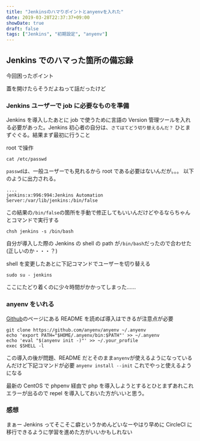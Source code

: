 ```yaml
---
title: "Jenkinsのハマりポイントとanyenvを入れた"
date: 2019-03-28T22:37:37+09:00
showDate: true
draft: false
tags: ["Jenkins", "初期設定", "anyenv"]
---
```


## Jenkins でのハマった箇所の備忘録

今回困ったポイント

蓋を開けたらそうだよねって話だったけど

### Jenkins ユーザーで job に必要なものを準備

Jenkins を導入したあとに job で使うために言語の Version 管理ツールを入れる必要があった。Jenkins 初心者の自分は、`さてはてどう切り替えるんだ？` ひとまずぐぐる。結果まず最初に行うこと

root で操作

```shell
cat /etc/passwd
```

`passwd`は、一般ユーザーでも見れるから root である必要はないんだが。。。
以下のように出力される。

```
....
jenkins:x:996:994:Jenkins Automation Server:/var/lib/jenkins:/bin/false
```

この結果の`/bin/false`の箇所を手動で修正してもいいんだけどやるならちゃんとコマンドで実行する

```shell
chsh jenkins -s /bin/bash
```

自分が導入した際の Jenkins の shell の path が`/bin/bash`だったので合わせた(正しいのか・・・？)

shell を変更したあとに下記コマンドでユーザーを切り替える

```shell
sudo su - jenkins
```

ここにたどり着くのに少々時間がかかってしまった......

### anyenv をいれる

[Github](https://github.com/anyenv/anyenv)のページにある README を読めば導入はできるが注意点が必要

```shell
git clone https://github.com/anyenv/anyenv ~/.anyenv
echo 'export PATH="$HOME/.anyenv/bin:$PATH"' >> ~/.anyenv
echo 'eval "$(anyenv init -)"' >> ~/.your_profile
exec $SHELL -l
```

この導入の後が問題、README だとそのまま`anyenv`が使えるようになっているんだけど下記コマンドが必要
`anyenv install --init`
これでやっと使えるようになる

最新の CentOS で phpenv 経由で php を導入しようとするとひとまずあれこれエラーが出るので repel を導入しておいた方がいいと思う。

### 感想

まぁー Jenkins ってそこそこ癖というかめんどいなーやはり早めに CircleCI に移行できるように学習を進めた方がいいかもしれない
